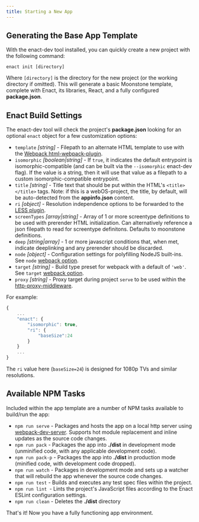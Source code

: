 ```yaml
---
title: Starting a New App
---
```

## Generating the Base App Template
With the enact-dev tool installed, you can quickly create a new project with the following command:

```
enact init [directory]
```
Where `[directory]` is the directory for the new project (or the working directory if omitted). This will generate a basic Moonstone template, complete with Enact, its libraries, React, and a fully configured **package.json**.

## Enact Build Settings
The enact-dev tool will check the project's **package.json** looking for an optional `enact` object for a few customization options:

* `template` _[string]_ - Filepath to an alternate HTML template to use with the [Webpack html-webpack-plugin](https://github.com/ampedandwired/html-webpack-plugin).
* `isomorphic` _[boolean|string]_ - If `true`, it indicates the default entrypoint is isomorphic-compatible (and can be built via the `--isomorphic` enact-dev flag). If the value is a string, then it will use that value as a filepath to a custom isomorphic-compatible entrypoint.
* `title` _[string]_ - Title text that should be put within the HTML's `<title></title>` tags. Note: if this is a webOS-project, the title, by default, will be auto-detected from the **appinfo.json** content.
* `ri` _[object]_ - Resolution independence options to be forwarded to the [LESS plugin](https://github.com/enyojs/less-plugin-resolution-independence).
* `screenTypes` _[array|string]_ - Array of 1 or more screentype definitions to be used with prerender HTML initialization. Can alternatively reference a json filepath to read for screentype definitons. Defaults to moonstone definitions.
* `deep` _[string|array]_ - 1 or more javascript conditions that, when met, indicate deeplinking and any prerender should be discarded.
* `node` _[object]_ - Configuration settings for polyfilling NodeJS built-ins. See `node` [webpack option](https://webpack.js.org/configuration/node/).
* `target` _[string]_ - Build type preset for webpack with a default of `'web'`. See `target` [webpack option](https://webpack.js.org/configuration/target/).
* `proxy` _[string]_ - Proxy target during project `serve` to be used within the [http-proxy-middleware](https://github.com/chimurai/http-proxy-middleware).

For example:
```js
{
	...
	"enact": {
		"isomorphic": true,
		"ri": {
			"baseSize":24
		}
	}
	...
} 
```
The `ri` value here (`baseSize=24`) is designed for 1080p TVs and similar resolutions.

## Available NPM Tasks
Included within the app template are a number of NPM tasks available to build/run the app:

* `npm run serve` - Packages and hosts the app on a local http server using [webpack-dev-server](https://github.com/webpack/webpack-dev-server). Supports hot module replacement and inline updates as the source code changes.
* `npm run pack` - Packages the app into **./dist** in development mode (unminified code, with any applicable development code).
* `npm run pack-p` - Packages the app into **./dist** in production mode (minified code, with development code dropped).
* `npm run watch` - Packages in development mode and sets up a watcher that will rebuild the app whenever the source code changes.
* `npm run test` - Builds and executes any test spec files within the project.
* `npm run lint `- Lints the project's JavaScript files according to the Enact ESLint configuration settings.
* `npm run clean` - Deletes the **./dist** directory

That's it! Now you have a fully functioning app environment.
